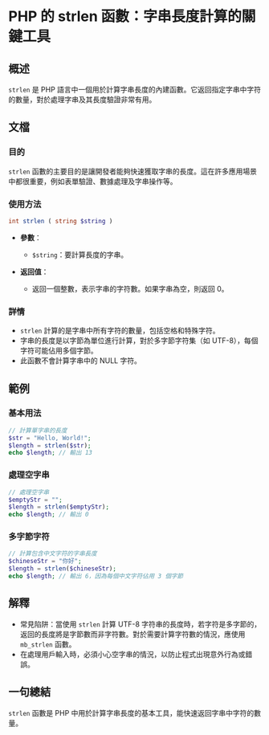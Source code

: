 <!--
Meta Description: # PHP 的 strlen 函數：字串長度計算的關鍵工具 ## 概述 `strlen` 是 PHP 語言中一個用於計算字串長度的內建函數。它返回指定字串中字符的數量，對於處理字串及其長度驗證非常有用。 ## 文檔 ### 目的 `strlen` 函數的主要目的是讓開發者能夠快速獲取字串的長度。這在...
Meta Keywords: strlen, php, length, string, echo
-->

# PHP 的 strlen 函數：字串長度計算的關鍵工具

## 概述
`strlen` 是 PHP 語言中一個用於計算字串長度的內建函數。它返回指定字串中字符的數量，對於處理字串及其長度驗證非常有用。

## 文檔
### 目的
`strlen` 函數的主要目的是讓開發者能夠快速獲取字串的長度。這在許多應用場景中都很重要，例如表單驗證、數據處理及字串操作等。

### 使用方法
```php
int strlen ( string $string )
```
- **參數**：
  - `$string`：要計算長度的字串。
  
- **返回值**：
  - 返回一個整數，表示字串的字符數。如果字串為空，則返回 0。

### 詳情
- `strlen` 計算的是字串中所有字符的數量，包括空格和特殊字符。
- 字串的長度是以字節為單位進行計算，對於多字節字符集（如 UTF-8），每個字符可能佔用多個字節。
- 此函數不會計算字串中的 NULL 字符。

## 範例
### 基本用法
```php
// 計算單字串的長度
$str = "Hello, World!";
$length = strlen($str);
echo $length; // 輸出 13
```

### 處理空字串
```php
// 處理空字串
$emptyStr = "";
$length = strlen($emptyStr);
echo $length; // 輸出 0
```

### 多字節字符
```php
// 計算包含中文字符的字串長度
$chineseStr = "你好";
$length = strlen($chineseStr);
echo $length; // 輸出 6，因為每個中文字符佔用 3 個字節
```

## 解釋
- 常見陷阱：當使用 `strlen` 計算 UTF-8 字符串的長度時，若字符是多字節的，返回的長度將是字節數而非字符數。對於需要計算字符數的情況，應使用 `mb_strlen` 函數。
- 在處理用戶輸入時，必須小心空字串的情況，以防止程式出現意外行為或錯誤。
  
## 一句總結
`strlen` 函數是 PHP 中用於計算字串長度的基本工具，能快速返回字串中字符的數量。